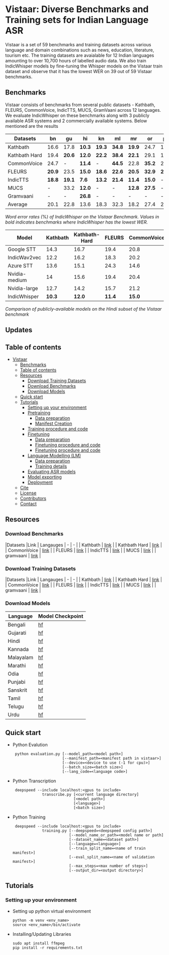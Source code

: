 # Vistaar: Diverse Benchmarks and Training sets for Indian Language ASR

 Vistaar is a set of 59 benchmarks and training datasets across various language and domain combinations such as news, education, literature, tourism etc. The training datasets are avaialable for 12 Indian languages amounting to over 10,700 hours of labelled audio data. We also train IndicWhisper models by fine-tuning the Whisper models on the Vistaar train dataset and observe that it has the lowest WER on 39 out of 59 Vistaar benchmarks.
 
## Benchmarks
Vistaar consists of benchmarks from several public datasets - Kathbath, FLEURS, CommonVoice, IndicTTS, MUCS, GramVaani across 12 languages. We evaluate IndicWhisper on these benchmarks along with 3 publicly available ASR systems and 2 commercially available systems. Below mentioned are the results

| Datasets      | bn       | gu       | hi       | kn       | ml       | mr       | or       | pa       | sa   | ta       | te       | ur       | avg   |
|---------------|----------|----------|----------|----------|----------|----------|----------|----------|------|----------|----------|----------|-------|
| Kathbath      | 16.6     | 17.8     | **10.3** | **19.3** | **34.8** | **19.9** | 24.7     | 16.9     | 45.6 | **24.2** | 25       | **11.9** | 22.3  |
| Kathbath Hard | 19.4     | **20.6** | **12.0** | **22.2** | **38.4** | **22.1** | 29.1     | 19.7     | 50.5 | **27.5** | 27.8     | **14.7** | 25.3  |
| CommonVoice   | 24.7     | -        | **11.4** | -        | **44.5** | 22.8     | **35.2** | 22.4     | -    | **29.2** | -        | 31.7     | 27.8  |
| FLEURS        | **20.9** | 23.5     | **15.0** | **18.6** | **22.6** | **20.5** | **32.9** | **23.1** | -    | **25.2** | **25.4** | **19.2** | 22.5  |
| IndicTTS      | **18.8** | **19.1** | **7.6**  | **13.2** | **21.4** | **11.4** | **15.0** | -        | -    | **17.2** | 33.8     | -        | 17.5  |
| MUCS          | -        | 33.2     | **12.0** | -        | -        | **12.8** | **27.5** | -        | -    | 28.3     | 32.1     | -        | 24.3  |
| Gramvaani     | -        | -        | **26.8** | -        | -        | -        | -        | -        | -    | -        | -        | -        | 26.8  |
| Average       | 20.1     | 22.8     | 13.6     | 18.3     | 32.3     | 18.2     | 27.4     | 20.5     | 48   | 25.3     | 28.8     | 19.4     | 24.6  |

*Word error rates (%) of IndicWhisper on the Vistaar Benchmark. Values in bold indicates benchmarks where IndicWhisper has the lowest WER.*


| Model         | Kathbath | Kathbath-Hard | FLEURS   | CommonVoice | IndicTTS | MUCS         | Gramvaani | Average   |
|---------------|----------|---------------|----------|-------------|----------|--------------|-----------|-----------|
| Google STT    | 14.3     | 16.7          | 19.4     | 20.8        | 18.3     | 17.8         | 59.9      | 23.9      |
| IndicWav2vec  | 12.2     | 16.2          | 18.3     | 20.2        | 15       | 22.9         | 42.1      | 21        |
| Azure STT     | 13.6     | 15.1          | 24.3     | 14.6        | 15.2     | 15.1         | 42.3      | 20        |
| Nvidia-medium | 14       | 15.6          | 19.4     | 20.4        | 12.3     | 12.4         | 41.3      | 19.4      |
| Nvidia-large  | 12.7     | 14.2          | 15.7     | 21.2        | 12.2     | **11.8**     | 42.6      | 18.6      |
| IndicWhisper  | **10.3** | **12.0**      | **11.4** | **15.0**    | **7.6**  | 12           | **26.8**  | **13.6**  |

*Comparison of publicly-available models on the Hindi subset of the Vistaar benchmark*


## Updates

## Table of contents
- [Vistaar](#vistaar-diverse-benchmarks-and-training-sets-for-indian-language-asr)
  - [Benchmarks](#benchmarks)
  - [Table of contents](#table-of-contents)
  - [Resources](#resources)
    - [Download Training Datasets](#download-training-datasets)
    - [Download Benchmarks](#download-benchmarks)
    - [Download Models](#download-models)
  - [Quick start](#quick-start)
  - [Tutorials](#tutorials)
    - [Setting up your environment](#setting-up-your-environment)
    - [Pretraining](#pretraining)
      - [Data preparation](#data-preparation)
      - [Manifest Creation](#manifest-creation)
    - [Training procedure and code](#training-procedure-and-code)
    - [Finetuning](#finetuning)
      - [Data preparation](#data-preparation-1)
      - [Finetuning procedure and code](#finetuning-procedure-and-code)
      - [Finetuning procedure and code](#finetuning-procedure-and-code-1)
    - [Language Modelling (LM)](#language-modelling-lm)
      - [Data preparation](#data-preparation-2)
      - [Training details](#training-details)
    - [Evaluating ASR models](#evaluating-asr-models)
    - [Model exporting](#model-exporting)
    - [Deployment](#deployment)
  - [Cite](#cite)
  - [License](#license)
  - [Contributors](#contributors)
  - [Contact](#contact)
## Resources

### Download Benchmarks
|Datasets |Link | Langauges
| - | - | 
| Kathbath | [link](https://objectstore.e2enetworks.net/indic-asr-public/indicwhisper/vistaar/kathbath.zip) |
| Kathbath Hard | [link](https://objectstore.e2enetworks.net/indic-asr-public/indicwhisper/vistaar/kathbath_noisy.zip) |
| CommonVoice | [link](https://objectstore.e2enetworks.net/indic-asr-public/indicwhisper/vistaar/commonvoice.zip) |
| FLEURS | [link](https://objectstore.e2enetworks.net/indic-asr-public/indicwhisper/vistaar/fleurs.zip) |
| IndicTTS | [link](https://objectstore.e2enetworks.net/indic-asr-public/indicwhisper/vistaar/indictts.zip) |
| MUCS | [link](https://objectstore.e2enetworks.net/indic-asr-public/indicwhisper/vistaar/mucs.zip) |
| gramvaani | [link](https://objectstore.e2enetworks.net/indic-asr-public/indicwhisper/vistaar/gramvaani.zip) |

### Download Training Datasets
|Datasets |Link | Langauges
| - | - | 
| Kathbath | [link](https://objectstore.e2enetworks.net/indic-asr-public/indicwhisper/vistaar/kathbath.zip) |
| Kathbath Hard | [link](https://objectstore.e2enetworks.net/indic-asr-public/indicwhisper/vistaar/kathbath_noisy.zip) |
| CommonVoice | [link](https://objectstore.e2enetworks.net/indic-asr-public/indicwhisper/vistaar/commonvoice.zip) |
| FLEURS | [link](https://objectstore.e2enetworks.net/indic-asr-public/indicwhisper/vistaar/fleurs.zip) |
| IndicTTS | [link](https://objectstore.e2enetworks.net/indic-asr-public/indicwhisper/vistaar/indictts.zip) |
| MUCS | [link](https://objectstore.e2enetworks.net/indic-asr-public/indicwhisper/vistaar/mucs.zip) |
| gramvaani | [link](https://objectstore.e2enetworks.net/indic-asr-public/indicwhisper/vistaar/gramvaani.zip) |

### Download Models
|Language |Model Checkpoint |
| - | - | 
| Bengali | [hf](https://objectstore.e2enetworks.net/indic-asr-public/indicwhisper/all_lang_models/bengali_models.zip) |
| Gujarati | [hf](https://objectstore.e2enetworks.net/indic-asr-public/indicwhisper/all_lang_models/gujarati_models.zip) |
| Hindi | [hf](https://objectstore.e2enetworks.net/indic-asr-public/indicwhisper/all_lang_models/hindi_models.zip) |
| Kannada | [hf](https://objectstore.e2enetworks.net/indic-asr-public/indicwhisper/all_lang_models/kannada_models.zip) |
| Malayalam | [hf](https://objectstore.e2enetworks.net/indic-asr-public/indicwhisper/all_lang_models/malayalam_models.zip) |
| Marathi | [hf](https://objectstore.e2enetworks.net/indic-asr-public/indicwhisper/all_lang_models/marathi_models.zip) |
| Odia | [hf](https://objectstore.e2enetworks.net/indic-asr-public/indicwhisper/all_lang_models/odia_models.zip) |
| Punjabi | [hf](https://objectstore.e2enetworks.net/indic-asr-public/indicwhisper/all_lang_models/punjabi_models.zip) |
| Sanskrit | [hf](https://objectstore.e2enetworks.net/indic-asr-public/indicwhisper/all_lang_models/sanskrit_models.zip) |
| Tamil | [hf](https://objectstore.e2enetworks.net/indic-asr-public/indicwhisper/all_lang_models/tamil_models.zip) |
| Telugu | [hf](https://objectstore.e2enetworks.net/indic-asr-public/indicwhisper/all_lang_models/telugu_models.zip) |
| Urdu | [hf](https://objectstore.e2enetworks.net/indic-asr-public/indicwhisper/all_lang_models/urdu_models.zip) |

## Quick start
- Python Evalution
    ```
     python evaluation.py [--model_path=<model path>]
                          [--manifest_path=<manifest path in vistaar>]
                          [--device=<device to use (-1 for cpu)>]
                          [--batch_size=<batch size>]
                          [--lang_code=<language code>]
    ```
    
- Python Transcription
    ```
     deepspeed --include localhost:<gpus to include> 
                 transcribe.py [<current language directory]
                               [<model path>]
                               [<language>]
                               [<batch size>]
    ```
    
- Python Training
    ```
     deepspeed --include localhost:<gpus to include> 
                 training.py [--deepspeed=<deepspeed config path>]
                             [--model_name_or_path=<model name or path]
                             [--dataset_name=<dataset path>]
                             [--language=<language>]
                             [--train_split_name=<name of train manifest>]
                             [--eval_split_name=<name of validation manifest>]
                             [--max_steps=<max number of steps>]
                             [--output_dir=<output directory>]
    ```

## Tutorials
### Setting up your environment
- Setting up python virtual environment
  ```
  python -m venv <env_name>
  source <env_name>/bin/activate
  ```
- Installing/Updating Libraries
  ```
  sudo apt install ffmpeg
  pip install -r requirements.txt
  ```
